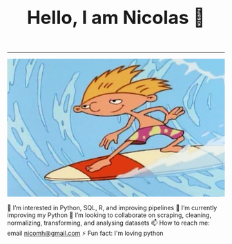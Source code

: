 

<h4 style="text-align: center; font-size: 3em; font-weight: bold;">Hello, I am Nicolas 👋</h4>


<hr>

<p align="center">
  <img src="https://github.com/NicMoHan/NicMoHan/blob/main/Hey%20Arnold%2090S%20GIF.gif?raw=true" width="800" alt="Arnold Surfer">
</p>


 👀 I’m interested in Python, SQL, R, and improving pipelines
 🌱 I’m currently improving my Python
 💞️ I’m looking to collaborate on scraping, cleaning, normalizing, transforming, and analysing datasets
 📫 How to reach me: email nicomh@gmail.com
 ⚡ Fun fact: I'm loving python

<!---
NicMoHan/NicMoHan is a ✨ special ✨ repository because its `README.md` (this file) appears on your GitHub profile.
You can click the Preview link to take a look at your changes.
--->
